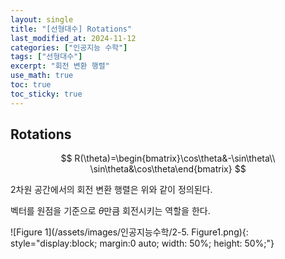 ```yaml
---
layout: single
title: "[선형대수] Rotations"
last_modified_at: 2024-11-12
categories: ["인공지능 수학"]
tags: ["선형대수"]
excerpt: "회전 변환 행렬"
use_math: true
toc: true
toc_sticky: true
---
```


## Rotations

$$
R(\theta)=\begin{bmatrix}\cos\theta&-\sin\theta\\ \sin\theta&\cos\theta\end{bmatrix}
$$

2차원 공간에서의 회전 변환 행렬은 위와 같이 정의된다.

벡터를 원점을 기준으로 $\theta$만큼 회전시키는 역할을 한다.

![Figure 1](/assets/images/인공지능수학/2-5. Figure1.png){: style="display:block; margin:0 auto; width: 50%; height: 50%;"}
